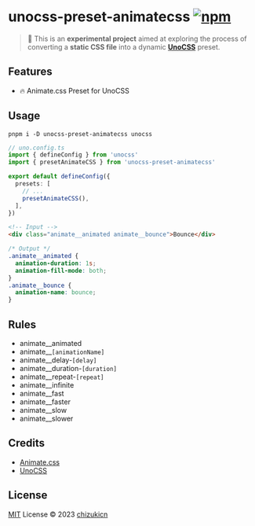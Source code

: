 # unocss-preset-animatecss [![npm](https://img.shields.io/npm/v/unocss-preset-animatecss)](https://npmjs.com/package/unocss-preset-animatecss)

>🚧 This is an **experimental project** aimed at exploring the process of converting a **static CSS file** into a dynamic **[UnoCSS](https://github.com/unocss/unocss)** preset.

## Features
- 🔥 Animate.css Preset for UnoCSS

## Usage
```shell
pnpm i -D unocss-preset-animatecss unocss
```

```ts
// uno.config.ts
import { defineConfig } from 'unocss'
import { presetAnimateCSS } from 'unocss-preset-animatecss'

export default defineConfig({
  presets: [
    // ...
    presetAnimateCSS(),
  ],
})
```

```html
<!-- Input -->
<div class="animate__animated animate__bounce">Bounce</div>
```
```css
/* Output */
.animate__animated {
  animation-duration: 1s;
  animation-fill-mode: both;
}
.animate__bounce {
  animation-name: bounce;
}

```

## Rules

- animate__animated
- animate__`[animationName]`
- animate__delay-`[delay]`
- animate__duration-`[duration]`
- animate__repeat-`[repeat]`
- animate__infinite
- animate__fast
- animate__faster
- animate__slow
- animate__slower

## Credits
- [Animate.css](https://animate.style/)
- [UnoCSS](https://unocss.dev/)

## License

[MIT](./LICENSE) License © 2023 [chizukicn](https://github.com/chizukicn)
